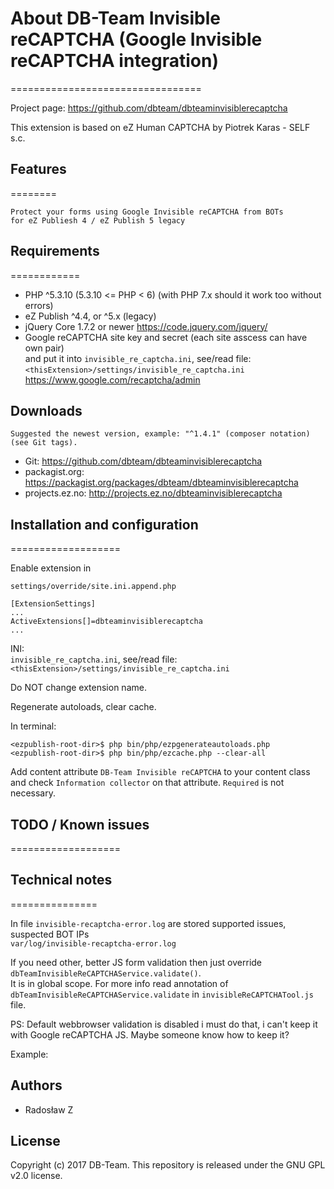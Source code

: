 # About DB-Team Invisible reCAPTCHA (Google Invisible reCAPTCHA integration)
=================================

Project page: https://github.com/dbteam/dbteaminvisiblerecaptcha

This extension is based on eZ Human CAPTCHA by Piotrek Karas - SELF s.c.


## Features
========

    Protect your forms using Google Invisible reCAPTCHA from BOTs
    for eZ Publiesh 4 / eZ Publish 5 legacy


## Requirements
============

- PHP ^5.3.10 (5.3.10 <= PHP < 6) (with PHP 7.x should it work too without errors)
- eZ Publish ^4.4, or ^5.x (legacy)
- jQuery Core 1.7.2 or newer
    https://code.jquery.com/jquery/
- Google reCAPTCHA site key and secret (each site asscess can have own pair)<br>
    and put it into `invisible_re_captcha.ini`, see/read file:<br>
    `<thisExtension>/settings/invisible_re_captcha.ini`<br>
    https://www.google.com/recaptcha/admin

## Downloads

    Suggested the newest version, example: "^1.4.1" (composer notation) (see Git tags).

- Git: https://github.com/dbteam/dbteaminvisiblerecaptcha
- packagist.org: https://packagist.org/packages/dbteam/dbteaminvisiblerecaptcha
- projects.ez.no: http://projects.ez.no/dbteaminvisiblerecaptcha

## Installation and configuration
===================

Enable extension in

`settings/override/site.ini.append.php`

```
[ExtensionSettings]
...
ActiveExtensions[]=dbteaminvisiblerecaptcha
...

```

INI: <br>
`invisible_re_captcha.ini`, see/read file:<br>
`<thisExtension>/settings/invisible_re_captcha.ini`

Do NOT change extension name.

Regenerate autoloads, clear cache.

In terminal:

```
<ezpublish-root-dir>$ php bin/php/ezpgenerateautoloads.php
<ezpublish-root-dir>$ php bin/php/ezcache.php --clear-all

```

Add content attribute `DB-Team Invisible reCAPTCHA` to your content
class and check `Information collector` on that attribute.
`Required` is not necessary.


## TODO / Known issues
===================




## Technical notes
===============

In file `invisible-recaptcha-error.log` are stored supported issues,
suspected BOT IPs<br>
`var/log/invisible-recaptcha-error.log`

If you need other, better JS form validation then just override `dbTeamInvisibleReCAPTCHAService.validate()`.<br>
It is in global scope.
For more info read annotation of `dbTeamInvisibleReCAPTCHAService.validate` in `invisibleReCAPTCHATool.js` file.

PS: Default webbrowser validation is disabled i must do that, i can't keep it with Google reCAPTCHA JS.
Maybe someone know how to keep it?

Example:

## Authors

- Radosław Z

## License

Copyright (c) 2017 DB-Team. This repository is released under the GNU GPL v2.0 license.

